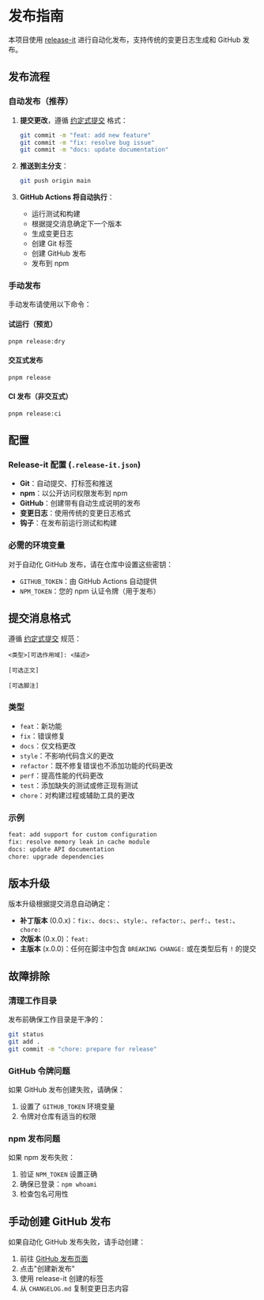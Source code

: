 # 发布指南

本项目使用 [release-it](https://github.com/release-it/release-it) 进行自动化发布，支持传统的变更日志生成和 GitHub 发布。

## 发布流程

### 自动发布（推荐）

1. **提交更改**，遵循 [约定式提交](https://www.conventionalcommits.org/) 格式：

   ```bash
   git commit -m "feat: add new feature"
   git commit -m "fix: resolve bug issue"
   git commit -m "docs: update documentation"
   ```

2. **推送到主分支**：

   ```bash
   git push origin main
   ```

3. **GitHub Actions 将自动执行**：
   - 运行测试和构建
   - 根据提交消息确定下一个版本
   - 生成变更日志
   - 创建 Git 标签
   - 创建 GitHub 发布
   - 发布到 npm

### 手动发布

手动发布请使用以下命令：

#### 试运行（预览）

```bash
pnpm release:dry
```

#### 交互式发布

```bash
pnpm release
```

#### CI 发布（非交互式）

```bash
pnpm release:ci
```

## 配置

### Release-it 配置 (`.release-it.json`)

- **Git**：自动提交、打标签和推送
- **npm**：以公开访问权限发布到 npm
- **GitHub**：创建带有自动生成说明的发布
- **变更日志**：使用传统的变更日志格式
- **钩子**：在发布前运行测试和构建

### 必需的环境变量

对于自动化 GitHub 发布，请在仓库中设置这些密钥：

- `GITHUB_TOKEN`：由 GitHub Actions 自动提供
- `NPM_TOKEN`：您的 npm 认证令牌（用于发布）

## 提交消息格式

遵循 [约定式提交](https://www.conventionalcommits.org/) 规范：

```
<类型>[可选作用域]: <描述>

[可选正文]

[可选脚注]
```

### 类型

- `feat`：新功能
- `fix`：错误修复
- `docs`：仅文档更改
- `style`：不影响代码含义的更改
- `refactor`：既不修复错误也不添加功能的代码更改
- `perf`：提高性能的代码更改
- `test`：添加缺失的测试或修正现有测试
- `chore`：对构建过程或辅助工具的更改

### 示例

```bash
feat: add support for custom configuration
fix: resolve memory leak in cache module
docs: update API documentation
chore: upgrade dependencies
```

## 版本升级

版本升级根据提交消息自动确定：

- **补丁版本** (0.0.x)：`fix:`、`docs:`、`style:`、`refactor:`、`perf:`、`test:`、`chore:`
- **次版本** (0.x.0)：`feat:`
- **主版本** (x.0.0)：任何在脚注中包含 `BREAKING CHANGE:` 或在类型后有 `!` 的提交

## 故障排除

### 清理工作目录

发布前确保工作目录是干净的：

```bash
git status
git add .
git commit -m "chore: prepare for release"
```

### GitHub 令牌问题

如果 GitHub 发布创建失败，请确保：

1. 设置了 `GITHUB_TOKEN` 环境变量
2. 令牌对仓库有适当的权限

### npm 发布问题

如果 npm 发布失败：

1. 验证 `NPM_TOKEN` 设置正确
2. 确保已登录：`npm whoami`
3. 检查包名可用性

## 手动创建 GitHub 发布

如果自动化 GitHub 发布失败，请手动创建：

1. 前往 [GitHub 发布页面](https://github.com/ChasLui/nest-js-nacos/releases)
2. 点击"创建新发布"
3. 使用 release-it 创建的标签
4. 从 `CHANGELOG.md` 复制变更日志内容
